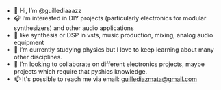 - 👋 Hi, I’m @guillediaaazz
- 🎧 I’m interested in DIY projects (particularly electronics for modular synthesizers) and other audio applications
- 🎵 like synthesis or DSP in vsts, music production, mixing, analog audio equipment
- 🌱 I’m currently studying physics but I love to keep learning about many other disciplines.
- 💞️ I’m looking to collaborate on different electronics projects, maybe projects which require that pyshics knowledge.
- 📫 It's possible to reach me via email: guillediazmata@gmail.com
<!---
guillediaaazz/guillediaaazz is a ✨ special ✨ repository because its `README.md` (this file) appears on your GitHub profile.
You can click the Preview link to take a look at your changes.
--->
